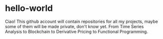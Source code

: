 # hello-world

Ciao! 
This github account will contain repositories for all my projects, maybe some of them will be made private, don't know yet. 
From Time Series Analysis to Blockchain to Derivative Pricing to Functional Programming. 
